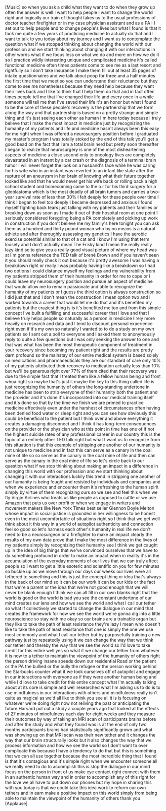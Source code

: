 
[Music]
so when you ask a child what they want
to do when they grow up often the answer
is well I want to help people I want to
change the world right and logically our
train of thought takes us to the usual
professions of doctor teacher
firefighter or in my case physician
assistant and as a PA I I set out to
help people and to change people&#39;s lives
but what I found is that it took me
quite a few years of practicing medicine
to actually do that and I want to talk
to you today about my journey and I want
us to contemplate the question what if
we stopped thinking about changing the
world with our profession and we start
thinking about changing it with our
interactions in other words what if we
focus less on what we do and more on how
we do it
so I practice wildly interesting unique
and complicated medicine it&#39;s called
functional medicine often times patients
come to see me as a last resort and
rightfully so I don&#39;t take insurance
I make them fill out at least 35 pages
of intake questionnaires and we talk
about poop for three and a half minutes
the first time that we meet so you can
understand their reluctance but they
come to see me nonetheless because they
need help
because they want their lives back and I
like to think that I help them do that
and in fact often times people tell me
that I&#39;ve changed their life and every
once in a while someone will tell me
that I&#39;ve saved their life it&#39;s an honor
but what I found to be the core of these
people&#39;s recovery is the partnership
that we form along the way and that
partnership is based on a pretty strange
and simple thing and it&#39;s just
seeing each other as human I&#39;m here
today because I truly believe that I
make the most impact in medicine just by
recognizing the humanity of my patients
and life and medicine hasn&#39;t always been
this easy for me right when I was
offered a neurosurgery position before I
graduated my master&#39;s program I was
totally stoked by the end of this talk
you&#39;ll get a good bead on the fact that
I am a total brain nerd but pretty soon
thereafter I began to realize that
neurosurgery is one of the most
disheartening aspects of medicine a
close second only to oncology lives are
completely devastated in an instant by a
car crash or the diagnosis of a terminal
brain tumor I will never forget the look
on a husband&#39;s face while he was caring
for his wife who in an instant was
reverted to an infant like state after
the rupture of an aneurysm in her brain
of knowing what their future together
looked like and that he would never get
his wife back or rolling back a high
school student and homecoming came to
the o.r for his third surgery for a
glioblastoma which is the most deadly of
all brain tumors and carries a two-year
survival rate of less than 30% I felt
deeply for these people over time I
think I began to feel too deeply I
became depressed and anxious I found
myself fighting back tears just talking
with my patients and their families or
breaking down as soon as I made it out
of their hospital room at one point I
seriously considered foregoing being a
PA completely and picking up work in
construction if you don&#39;t believe me my
family&#39;s here tonight you can ask them
as a hundred and thirty pound woman who
by no means is a natural athlete and
after thoroughly assessing my genetics I
have the aerobic exercise potential
similar to that of a cat and I know I&#39;m
using that term loosely
and I don&#39;t actually mean The Frisky
kind I mean the really really lazy kind
so to give you a really good visual
picture of where my head was at I&#39;m
gonna reference the TED talk of brené
Brown and if you haven&#39;t seen it you
should really check it out because it&#39;s
pretty awesome I was having a breakdown
right or really I was probably having
like a breakdown so I had two options I
could distance myself my feelings and my
vulnerability from my patients stripped
them of their humanity in order for me
to cope or I could leave my neurosurgery
position and pursue an aspect of
medicine that would allow me to remain
passionate and able to recognize the
humanity of my patients or I guess the
third option is always construction so I
did just that and I don&#39;t mean the
construction I mean option two and I
worked towards a career that would let
me do that and it&#39;s benefited my
patients but the craziest thing is is
it&#39;s benefited me too and from this
simple concept I&#39;ve built a fulfilling
and successful career that I love and
that I believe truly helps people so
naturally as a person in medicine I rely
more heavily on research and data and I
tend to discount personal experience
right even if it&#39;s my own so naturally I
wanted to to do a study on my own
patients so I sent out a poll to
everyone and I asked them to anonymously
reply to quite a few questions but I was
only seeking the answer to one and that
was what has been the most therapeutic
component of treatment in your recovery
since becoming my patient right and the
results are pretty darn profound so the
mainstay of our entire medical system is
based solely on medications and
pharmaceuticals they are our
standard of care only 10% of my patients
attributed their recovery to medication
actually less than 10% but we&#39;ll be
generous right over 77% of them cited
that their recovery was due to the
simple fact that I treated them like a
fellow human being and front whoa right
so maybe that&#39;s just it
maybe the key to this thing called life
is just recognizing the humanity of
others
the long-standing undertone in medicine
has been to strip everyone of their
humanity
both the patient and the provider and
it&#39;s done it&#39;s incorporated into our
medical training itself and it&#39;s done so
that by the time we finish we are primed
to practice medicine effectively even
under the harshest of circumstances
often having been denied food water or
sleep right and you can see how
obviously this could be beneficial to
the patient but I think over and above
everything it creates a damaging
disconnect and I think it has long-term
consequences on the provider or the
physician who at this point in time has
one of if not the highest suicide rates
of any professional career in our
country this is the topic of an entirely
other TED talk right but what I want us
to recognize from this situation is that
this example of stripping one another of
our humanity is not unique to medicine
and in fact this can serve as a canary
in the coal mine of life so so serve as
the canary in the coal mine of life and
then can serve as the canary in the coal
mine of life
so let&#39;s circle back to our question
what if we stop thinking about making an
impact in a difference in changing this
world with our profession and we start
thinking about changing it with our
interactions luckily this trend in
stripping one another of our humanity is
being fought and resisted by individuals
and companies and when we experience and
encounter them it&#39;s refreshing to the
human spirit simply by virtue of them
recognizing ours so we see and feel this
when we fly Virgin Airlines who treats
us like people as opposed to cattle or
we use Amazon that puts us over profit
or when we engage in writers and
movement makers like New York Times best
seller Glennon Doyle Melton whose impact
in social justice is grounded in her
willingness to be honest even in the
most uncomfortable of situations right
so I think that we get well think about
it this way in a world of autopilot
authenticity and connection feel so good
so let&#39;s harness each other&#39;s humanity
in real life we don&#39;t need to be a
neurosurgeon or a firefighter to make an
impact clearly the results of my own
data prove that I make the most
difference in the lives of my patients
simply by recognizing their humanity see
I think we get caught up in the idea of
big things that we&#39;ve convinced
ourselves that we have to do something
profound in order to make an impact when
in reality it&#39;s in the accumulation of
the everyday moments of our lives that
we can truly affect people so I want to
get a little esoteric and scientific on
you for
few minutes so buckle up as we move
through our days our weeks our lives
were all tethered to something and this
is just the concept thing or idea that&#39;s
always in the back of our mind so it can
be our work it can be our kids or the
fact that we&#39;re a parent or the idea
that we&#39;re not good enough that we will
never be blank enough I think we can all
fill in our own blanks right that the
world is good or the world is bad you
see the constant undertone of our mind
creates our lens and how we see the
world and what I call our tether so what
if collectively we started to change the
dialogue in our mind that creates the
framework for how we see the world we&#39;re
gonna dig into a little neuroscience so
stay with me okay so our brains are a
trainable organ but they like to take
the path of least resistance they&#39;re
lazy I mean who doesn&#39;t like to take the
path of least resistance that one is
simply the one we use most commonly and
what I call our tether but by
purposefully training a new pathway just
by repeatedly using it we can change the
way that we think our tether and thereby
the way that we see the world so I&#39;d
love to take credit for this entire well
yes so what if we change our tether from
whatever it is now to a tether to
maintain the viewpoint of the humanity
of others right the person driving
insane speeds down our residential Road
or the patient or the PA the bullied or
the bully the refugee or the person
working behind the Starbucks counter
what if we took ourselves off of
autopilot and engage in our interactions
with everyone as if they were another
human being and while I&#39;d love to take
credit for this entire concept what I&#39;m
actually talking about at its core is
simple and well researched what I&#39;m
asking us to do is to use mindfulness in
our interactions with others and
mindfulness really isn&#39;t quite as
magical as we&#39;d all like to think you
see all it is is focusing on whatever
we&#39;re doing right now not reliving the
past or anticipating the future
Harvard put out a study a couple years
ago that looked at the effects of 27
minutes of mindfulness each day for
eight weeks and they measure their
outcomes by way of taking an MRI scan of
participants brains before and after the
study and what they found was is at the
end of only two months participants
brains had statistically significantly
grown and what was showing up on that
MRI scan was their new tether and it
changes the way that our brain
structurally looks but it also changes
the way that we process information and
how we see the world so I don&#39;t want to
over complicate this because I have a
tendency to do that but this is
something that we can all use together
because the most incredible thing that I
found is that it&#39;s contagious and it&#39;s
simple right when we encounter someone
all we really need to do to accomplish
this is stop the dialogue in our mind
focus on the person in front of us make
eye contact right connect with them in
an authentic human way and in order to
accomplish any of this right for the
love we all have to put down our phones
but my hope in sharing this with you
today is that we could take this idea
work to reform our own tethers and in
earn make a positive impact on this
world simply from being able to maintain
the viewpoint of the humanity of others
thank you
[Applause]
